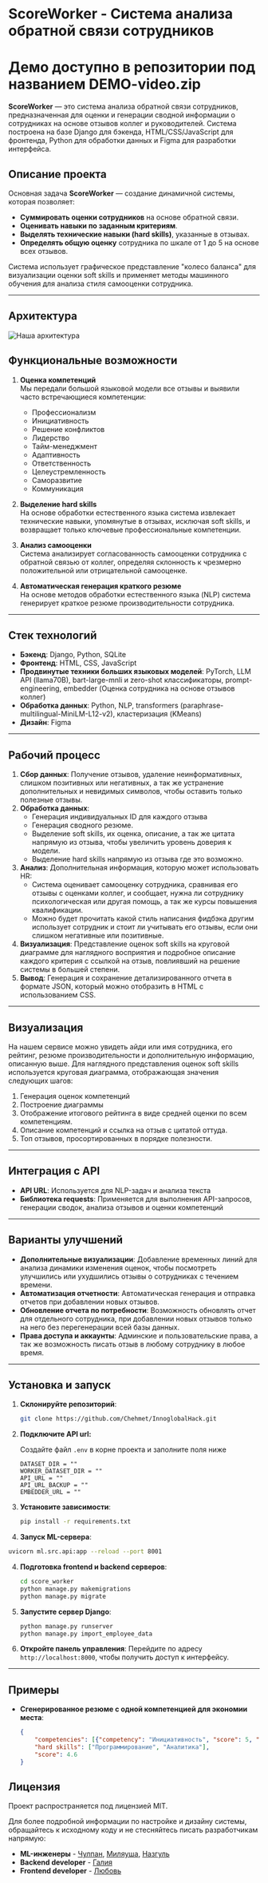 # ScoreWorker - Система анализа обратной связи сотрудников
# Демо доступно в репозитории под названием DEMO-video.zip
**ScoreWorker** — это система анализа обратной связи сотрудников, предназначенная для оценки и генерации сводной информации о сотрудниках на основе отзывов коллег и руководителей. Система построена на базе Django для бэкенда, HTML/CSS/JavaScript для фронтенда, Python для обработки данных и Figma для разработки интерфейса.

## Описание проекта

Основная задача **ScoreWorker** — создание динамичной системы, которая позволяет:
- **Суммировать оценки сотрудников** на основе обратной связи.
- **Оценивать навыки по заданным критериям**.
- **Выделять технические навыки (hard skills)**, указанные в отзывах.
- **Определять общую оценку** сотрудника по шкале от 1 до 5 на основе всех отзывов.

Система использует графическое представление "колесо баланса" для визуализации оценки soft skills и применяет методы машинного обучения для анализа стиля самооценки сотрудника.

---
## Архитектура
![Наша архитектура](additional_files/main_architecture.png)

## Функциональные возможности

1. **Оценка компетенций**  
   Мы передали большой языковой модели все отзывы и выявили часто встречающиеся компетенции:   
   - Профессионализм
   - Инициативность
   - Решение конфликтов
   - Лидерство
   - Тайм-менеджмент
   - Адаптивность
   - Ответственность
   - Целеустремленность
   - Саморазвитие
   - Коммуникация

2. **Выделение hard skills**  
   На основе обработки естественного языка система извлекает технические навыки, упомянутые в отзывах, исключая soft skills, и возвращает только ключевые профессиональные компетенции.

3. **Анализ самооценки**  
   Система анализирует согласованность самооценки сотрудника с обратной связью от коллег, определяя склонность к чрезмерно положительной или отрицательной самооценке.

4. **Автоматическая генерация краткого резюме**  
   На основе методов обработки естественного языка (NLP) система генерирует краткое резюме производительности сотрудника.

---

## Стек технологий

- **Бэкенд**: Django, Python, SQLite
- **Фронтенд**: HTML, CSS, JavaScript
- **Продвинутые техники больших языковых моделей**: PyTorch, LLM API (llama70B), bart-large-mnli и zero-shot классификаторы, prompt-engineering, embedder (Оценка сотрудника на основе отзывов коллег)
- **Обработка данных**: Python, NLP, transformers (paraphrase-multilingual-MiniLM-L12-v2), кластеризация (KMeans)
- **Дизайн**: Figma

---

## Рабочий процесс

1. **Сбор данных**: Получение отзывов, удаление неинформативных, слишком позитивных или негативных, а так же устранение дополнительных и невидимых символов, чтобы оставить только полезные отзывы.
2. **Обработка данных**:
   - Генерация индивидуальных ID для каждого отзыва
   - Генерация сводного резюме.
   - Выделение soft skills, их оценка, описание, а так же цитата напрямую из отзыва, чтобы увеличить уровень доверия к модели.
   - Выделение hard skills напрямую из отзыва где это возможно.
4. **Анализ**: Дополнительная информация, которую может использовать HR:
   - Система оценивает самооценку сотрудника, сравнивая его отзывы с оценками коллег, и сообщает, нужна ли сотруднику психологическая или другая помощь, а так же курсы повышения квалификации.
   - Можно будет прочитать какой стиль написания фидбэка другим использует сотрудник и стоит ли учитывать его отзывы, если они слишком негативные или позитивные.
6. **Визуализация**: Представление оценок soft skills на круговой диаграмме для наглядного восприятия и подробное описание каждого критерия с ссылкой на отзыв, повлиявший на решение системы в большей степени.
7. **Вывод**: Генерация и сохранение детализированного отчета в формате JSON, который можно отобразить в HTML с использованием CSS.

---

## Визуализация

На нашем сервисе можно увидеть айди или имя сотрудника, его рейтинг, резюме производительности и дополнительную информацию, описанную выше.
Для наглядного представления оценок soft skills используется круговая диаграмма, отображающая значения следующих шагов:
1. Генерация оценок компетенций
2. Построение диаграммы
3. Отображение итогового рейтинга в виде средней оценки по всем компетенциям.
4. Описание компетенций и ссылка на отзыв с цитатой оттуда.
5. Топ отзывов, просортированных в порядке полезности.
---

## Интеграция с API

- **API URL**: Используется для NLP-задач и анализа текста
- **Библиотека requests**: Применяется для выполнения API-запросов, генерации сводок, анализа отзывов и оценки компетенций

---

## Варианты улучшений

- **Дополнительные визуализации**: Добавление временных линий для анализа динамики изменения оценок, чтобы посмотреть улучшились или ухудшились отзывы о сотрудниках с течением времени.
- **Автоматизация отчетности**: Автоматическая генерация и отправка отчетов при добавлении новых отзывов.
- **Обновление отчета по потребности**: Возможность обновлять отчет для отдельного сотрудника, при добавлении новых отзывов только на него без перегенерации всей базы данных.
- **Права доступа и аккаунты**: Админские и пользовательские права, а так же возможность писать отзыв в любому сотруднику в любое время.
---

## Установка и запуск

1. **Склонируйте репозиторий**:
   ```bash
   git clone https://github.com/Chehmet/InnoglobalHack.git
   ```
2. **Подключите API url:**
   
   Создайте файл `.env` в корне проекта и заполните поля ниже
   ```
   DATASET_DIR = ""
   WORKER_DATASET_DIR = ""
   API_URL = ""
   API_URL_BACKUP = ""
   EMBEDDER_URL = ""
   ```
2. **Установите зависимости**:
   ```bash
   pip install -r requirements.txt
   ```
3.  **Запуск ML-сервера**:
   ```bash
   uvicorn ml.src.api:app --reload --port 8001
   ```
4. **Подготовка frontend и backend серверов**:
   ```bash
   cd score_worker
   python manage.py makemigrations
   python manage.py migrate
   ```
5. **Запустите сервер Django**:
   ```bash
   python manage.py runserver
   python manage.py import_employee_data
   ```
6. **Откройте панель управления**: Перейдите по адресу `http://localhost:8000`, чтобы получить доступ к интерфейсу.

---

## Примеры

- **Сгенерированное резюме с одной компетенцией для экономии места**:
   ```json
   {
       "competencies": [{"competency": "Инициативность", "score": 5, "reason": "Отмечена способность брать на себя ответственность и решать задачи", "confirmation": "Не боишься брать на себя ответственность, устойчив к стрессу и терпелив."}],
       "hard skills": ["Программирование", "Аналитика"],
       "score": 4.6
   }
   ```

## Лицензия

Проект распространяется под лицензией MIT.

Для более подробной информации по настройке и дизайну системы, обращайтесь к исходному коду и не стесняйтесь писать разработчикам напрямую:
- **ML-инженеры** - [Чулпан](https://t.me/Chehmet), [Миляуша](https://t.me/mili_sham), [Назгуль](https://t.me/kokosinka123)
- **Backend developer** - [Галия](https://t.me/donna_Kupidona)
- **Frontend developer** - [Любовь](https://t.me/mangocandle)
